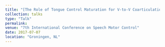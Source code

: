 ```yaml
---
title: "[The Role of Tongue Control Maturation for V-to-V Coarticulation](https://www.researchgate.net/publication/317620667_The_Role_of_Tongue_Control_Maturation_for_V-to-V_Coarticulation)"
collection: talks
type: "Talk"
permalink: 
venue: "7th International Conference on Speech Motor Control"
date: 2017-07-07
location: "Groningen, NL"
---
```

